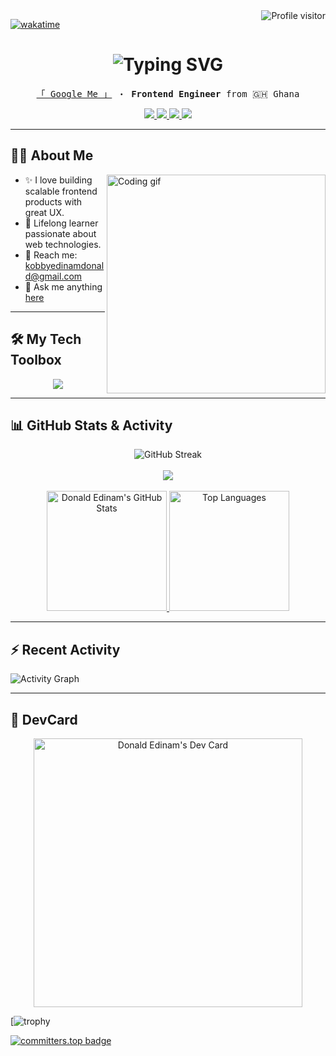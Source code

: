 <!-- Profile View Counter -->
<a href="https://komarev.com/ghpvc/?username=Donald-Edinam">
  <img align="right" src="https://komarev.com/ghpvc/?username=Donald-Edinam&label=Visitors&color=0e75b6&style=flat" alt="Profile visitor" />
</a>

<!-- WakaTime badge -->
[![wakatime](https://wakatime.com/badge/user/eebb3dd8-d9b2-40de-9b88-6fd6cac99dbc.svg)](https://wakatime.com/@eebb3dd8-d9b2-40de-9b88-6fd6cac99dbc)

<!-- Hero Section -->
<h1 align="center">
  <img src="https://readme-typing-svg.herokuapp.com?font=Fira+Code&duration=3000&pause=1000&color=F85D7F&center=true&vCenter=true&width=435&lines=Hi+%F0%9F%91%8B%2C+I'm+Donald+Edinam;Frontend+Engineer+%F0%9F%96%A5%EF%B8%8F;Passionate+about+clean+code+%E2%9C%A8;Let%27s+build+something+cool!+%F0%9F%9A%80" alt="Typing SVG" />
</h1>

<p align="center">
  <samp>
    <a href="https://www.google.com/search?q=Donald+Edinam">「 Google Me 」</a> ・
    <strong>Frontend Engineer</strong> from 🇬🇭 Ghana
  </samp>
</p>

<p align="center">
  <a href="https://donald-edinam.vercel.app" target="blank">
    <img src="https://img.shields.io/badge/Website-DC143C?style=for-the-badge&logo=medium&logoColor=white" />
  </a>
  <a href="https://www.linkedin.com/in/donald-edinam-15b174200/" target="_blank">
    <img src="https://img.shields.io/badge/LinkedIn-0077B5?style=for-the-badge&logo=linkedin&logoColor=white" />
  </a>
  <a href="https://twitter.com/DonaldKobby" target="_blank">
    <img src="https://img.shields.io/badge/Twitter-1DA1F2?style=for-the-badge&logo=twitter&logoColor=white" />
  </a>
  <a href="https://instagram.com/code_with_kobby" target="_blank">
    <img src="https://img.shields.io/badge/Instagram-fe4164?style=for-the-badge&logo=instagram&logoColor=white" />
  </a>
</p>

---

## 🙋‍♂️ About Me

<img align="right" width="350" src="/assets/programmer.gif" alt="Coding gif" />

- ✨ I love building scalable frontend products with great UX.
- 🧠 Lifelong learner passionate about web technologies.
- 💌 Reach me: [kobbyedinamdonald@gmail.com](mailto:kobbyedinamdonald@gmail.com)
- 💬 Ask me anything [here](https://github.com/Donald-Edinam/Donald-Edinam/issues)

---

## 🛠️ My Tech Toolbox

<div align="center">
  <img src="https://skillicons.dev/icons?i=js,ts,react,nextjs,redux,tailwind,html,css,sass,nodejs,express,mongodb,git,github,vscode,figma,bootstrap,antdesign,markdown,graphql" />
</div>

---

## 📊 GitHub Stats & Activity

<div align="center">
  <img src="https://github-readme-streak-stats.herokuapp.com/?user=Donald-Edinam&theme=radical&border=7F3FBF&background=0D1117" alt="GitHub Streak"/>
  <br/><br/>
  <img src="https://github-profile-summary-cards.vercel.app/api/cards/profile-details?username=Donald-Edinam&theme=radical" />
</div>

<br/>

<div align="center">
  <a href="https://github.com/Donald-Edinam">
    <img alt="Donald Edinam's GitHub Stats" src="https://denvercoder1-github-readme-stats.vercel.app/api?username=Donald-Edinam&show_icons=true&count_private=true&theme=react&border_color=7F3FBF&bg_color=0D1117&title_color=F85D7F&icon_color=F8D866" height="192px"/>
  </a>
  <a href="https://github.com/Donald-Edinam">
    <img alt="Top Languages" src="https://denvercoder1-github-readme-stats.vercel.app/api/top-langs/?username=Donald-Edinam&langs_count=8&layout=compact&theme=react&border_color=7F3FBF&bg_color=0D1117&title_color=F85D7F&icon_color=F8D866" height="192px"/>
  </a>
</div>

---

## ⚡ Recent Activity

![Activity Graph](https://github-readme-activity-graph.vercel.app/graph?username=Donald-Edinam&custom_title=Donald%20Edinam's%20GitHub%20Activity%20Graph&bg_color=0D1117&color=7F3FBF&line=7F3FBF&point=7F3FBF&area=true&title_color=ffffff)

---

## 🧩 DevCard

<p align="center">
  <a href="https://app.daily.dev/kobbylynux_">
    <img src="https://api.daily.dev/devcards/v2/voazi8MSTLeRwUqmGkwgS.png?type=default&r=pap" width="430" alt="Donald Edinam's Dev Card"/>
  </a>
</p>

[![trophy](https://github-profile-trophy.vercel.app/?username=Donald-Edinam&theme=tokyonight)

[![committers.top badge](https://user-badge.committers.top/ghana/Donald-Edinam.svg)](https://user-badge.committers.top/ghana/Donald-Edinam)
